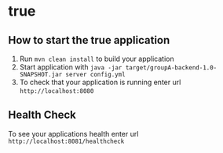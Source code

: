 # true

How to start the true application
---

1. Run `mvn clean install` to build your application
1. Start application with `java -jar target/groupA-backend-1.0-SNAPSHOT.jar server config.yml`
1. To check that your application is running enter url `http://localhost:8080`

Health Check
---

To see your applications health enter url `http://localhost:8081/healthcheck`
